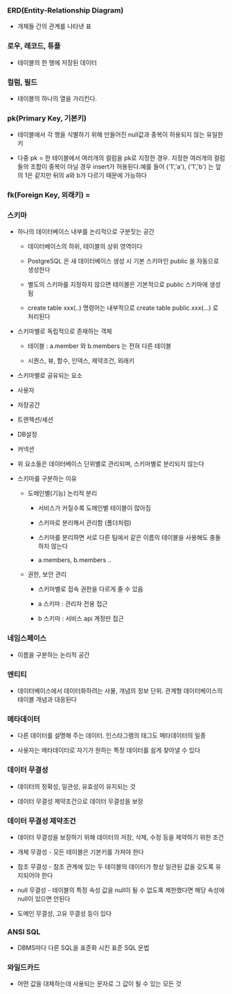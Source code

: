 ### ERD(Entity-Relationship Diagram) 

* 개체들 간의 관계를 나타낸 표

### 로우, 레코드, 튜플 

* 테이블의 한 행에 저장된 데이터

### 컬럼, 필드 

* 테이블의 하나의 열을 가리킨다.

### pk(Primary Key, 기본키) 

* 테이블에서 각 행을 식별하기 위해 만들어진 null값과 중복이 허용되지 않는 유일한 키

* 다중 pk = 한 테이블에서 여러개의 컬럼을 pk로 지정한 경우. 지정한 여러개의 컬럼들의 조합이 중복이 아닐 경우 insert가 허용된다.예를 들어 ('1','a'), ('1','b') 는 앞의 1은 같지만 뒤의 a와 b가 다르기 때문에 가능하다

### fk(Foreign Key, 외래키) = 

### 스키마

* 하나의 데이터베이스 내부를 논리적으로 구분짓는 공간
 
  - 데이터베이스의 하위, 테이블의 상위 영역이다

  - PostgreSQL 은 새 데이터베이스 생성 시 기본 스키마인 public 을 자동으로 생성한다
 
  - 별도의 스키마를 지정하지 않으면 테이블은 기본적으로 public 스키마에 생성됨

  - create table xxx(..) 명령어는 내부적으로 create table public.xxx(...) 로 처리된다

* 스키마별로 독립적으로 존재하는 객체

  - 테이블 : a.member 와 b.members 는 전혀 다른 테이블 
 
  - 시퀀스, 뷰, 함수, 인덱스, 제약조건, 외래키

* 스키마별로 공유되는 요소
 
 - 사용자

 - 저장공간

 - 트랜젝션/세션
 
 - DB설정

 - 커넥션

 - 위 요소들은 데이터베이스 단위별로 관리되며, 스키마별로 분리되지 않는다

* 스키마를 구분하는 이유

  - 도메인별(기능) 논리적 분리

    - 서비스가 커질수록 도메인별 테이블이 많아짐
   
    - 스키마로 분리해서 관리함 (폴더처럼)
 
    - 스키마를 분리하면 서로 다른 팀에서 같은 이름의 테이블을 사용해도 충돌하지 않는다
 
    - a.members, b.members ..

  - 권한, 보안 관리

    - 스키마별로 접속 권한을 다르게 줄 수 있음
 
    - a 스키마 : 관리자 전용 접근
    
    - b 스키마 : 서비스 api 계정만 접근
  

### 네임스페이스
  
* 이름을 구분하는 논리적 공간
 

### 엔티티

* 데이터베이스에서 데이터화하려는 사물, 개념의 정보 단위. 관계형 데이터베이스의 테이블 개념과 대응된다

### 메타데이터
  
* 다른 데이터를 설명해 주는 데이터. 인스타그램의 태그도 메타데이터의 일종

* 사용자는 메타데이터로 자기가 원하는 특정 데이터를 쉽게 찾아낼 수 있다


### 데이터 무결성

* 데이터의 정확성, 일관성, 유효성이 유지되는 것

* 데이터 무결성 제약조건으로 데이터 무결성을 보장


### 데이터 무결성 제약조건

* 데이터 무결성을 보장하기 위해 데이터의 저장, 삭제, 수정 등을 제약하기 위한 조건

* 개체 무결성 - 모든 테이블은 기본키를 가져야 한다

* 참조 무결성 - 참조 관계에 있는 두 테이블의 데이터가 항상 일관된 값을 갖도록 유지되어야 한다

* null 무결성 - 테이블의 특정 속성 값을 null이 될 수 없도록 제한했다면 해당 속성에 null이 있으면 안된다

* 도메인 무결성, 고유 무결성 등이 있다


### ANSI SQL

* DBMS마다 다른 SQL을 표준화 시킨 표준 SQL 문법


### 와일드카드

* 어떤 값을 대체하는데 사용되는 문자로 그 값이 될 수 있는 모든 것
